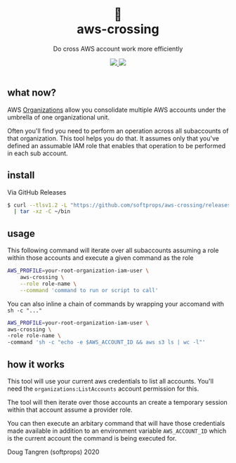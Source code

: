 

<h1 align="center">
🚸
<br/>
  aws-crossing
</h1>

<p align="center">
   Do cross AWS account work more efficiently
</p>

<div align="center">
  <a alt="GitHub Actions" href="https://github.com/softprops/aws-crossing/actions">
    <img src="https://github.com/softprops/aws-crossing/workflows/Main/badge.svg"/>
  </a>
  <a alt="license" href="LICENSE">
    <img src="https://img.shields.io/badge/license-MIT-brightgreen.svg"/>
  </a>
</div>

<br />

## what now?

AWS [Organizations](https://aws.amazon.com/organizations/) allow you consolidate multiple AWS accounts under the umbrella of one organizational unit.

Often you'll find you need to perform an operation across all subaccounts of that organization.
This tool helps you do that. It assumes only that you've defined an assumable IAM role that enables that operation to be performed in each sub account.

## install

Via GitHub Releases

```sh
$ curl --tlsv1.2 -L "https://github.com/softprops/aws-crossing/releases/download/v0.1.1/aws-crossing-$(uname -s)-$(uname -m).tar.gz" \
  | tar -xz -C ~/bin
```

## usage

This following command will iterate over all subaccounts assuming a role within those accounts and execute a given command as the role

```sh
AWS_PROFILE=your-root-organization-iam-user \
    aws-crossing \
    --role role-name \
    --command 'command to run or script to call'
```

You can also inline a chain of commands by wrapping your accomand with `sh -c "..."`

```sh
AWS_PROFILE=your-root-organization-iam-user \
aws-crossing \
-role role-name \
-command 'sh -c "echo -e $AWS_ACCOUNT_ID && aws s3 ls | wc -l"'
```

## how it works

This tool will use your current aws credentials to list all accounts. You'll need the `organizations:ListAccounts` account permission for this. 

The tool will then iterate over those accounts an create a temporary session within that account assume a provider role. 

You can then execute an arbitary command that will have those credentials made available in addition to an environment variable `AWS_ACCOUNT_ID` which is the current account the command is being executed for.


Doug Tangren (softprops) 2020